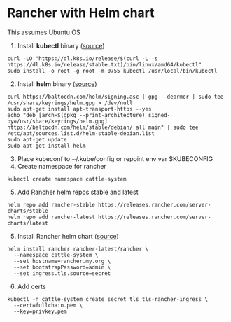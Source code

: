 # Rancher with Helm chart
This assumes Ubuntu OS

1. Install **kubectl** binary ([source](https://kubernetes.io/docs/tasks/tools/install-kubectl-linux/))
```
curl -LO "https://dl.k8s.io/release/$(curl -L -s https://dl.k8s.io/release/stable.txt)/bin/linux/amd64/kubectl"
sudo install -o root -g root -m 0755 kubectl /usr/local/bin/kubectl

```
2. Install **helm** binary ([source](https://helm.sh/docs/intro/install/))
```
curl https://baltocdn.com/helm/signing.asc | gpg --dearmor | sudo tee /usr/share/keyrings/helm.gpg > /dev/null
sudo apt-get install apt-transport-https --yes
echo "deb [arch=$(dpkg --print-architecture) signed-by=/usr/share/keyrings/helm.gpg] https://baltocdn.com/helm/stable/debian/ all main" | sudo tee /etc/apt/sources.list.d/helm-stable-debian.list
sudo apt-get update
sudo apt-get install helm
```
3. Place kubeconf to ~/.kube/config or repoint env var $KUBECONFIG
4. Create namespace for rancher
```
kubectl create namespace cattle-system
```
5. Add Rancher helm repos stable and latest
```
helm repo add rancher-stable https://releases.rancher.com/server-charts/stable
helm repo add rancher-latest https://releases.rancher.com/server-charts/latest
```

5. Install Rancher helm chart ([source](https://ranchermanager.docs.rancher.com/getting-started/installation-and-upgrade/install-upgrade-on-a-kubernetes-cluster))
```
helm install rancher rancher-latest/rancher \
  --namespace cattle-system \
  --set hostname=rancher.my.org \
  --set bootstrapPassword=admin \
  --set ingress.tls.source=secret
```

6. Add certs
```
kubectl -n cattle-system create secret tls tls-rancher-ingress \
  --cert=fullchain.pem \
  --key=privkey.pem
```
